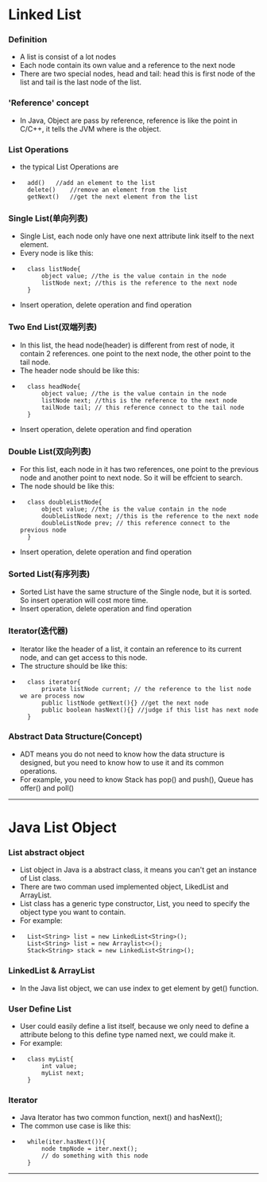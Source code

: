 # Linked List
### Definition
- A list is consist of a lot nodes
- Each node contain its own value and a reference to the next node
- There are two special nodes, head and tail: head this is first node of the list and tail is the last node of the list.
### 'Reference' concept
- In Java, Object are pass by reference, reference is like the point in C/C++, it tells the JVM where is the object.
### List Operations
- the typical List Operations are 
- 
        add()   //add an element to the list
        delete()    //remove an element from the list
        getNext()   //get the next element from the list
### Single List(单向列表)
- Single List, each node only have one next attribute link itself to the next element.
- Every node is like this:
- 
        class listNode{
            object value; //the is the value contain in the node
            listNode next; //this is the reference to the next node
        }
- Insert operation, delete operation and find operation
### Two End List(双端列表)
- In this list, the head node(header) is different from rest of node, it contain 2 references. one point to the next node, the other point to the tail node.
- The header node should be like this:
- 
        class headNode{
            object value; //the is the value contain in the node
            listNode next; //this is the reference to the next node
            tailNode tail; // this reference connect to the tail node
        }
- Insert operation, delete operation and find operation
### Double List(双向列表)
- For this list, each node in it has two references, one point to the previous node and another point to next node. So it will be effcient to search.
- The node should be like this:
- 
        class doubleListNode{
            object value; //the is the value contain in the node
            doubleListNode next; //this is the reference to the next node
            doubleListNode prev; // this reference connect to the previous node
        }
- Insert operation, delete operation and find operation
### Sorted List(有序列表)
- Sorted List have the same structure of the Single node, but it is sorted. So insert operation will cost more time.
- Insert operation, delete operation and find operation
### Iterator(迭代器)
- Iterator like the header of a list, it contain an reference to its current node, and can get access to this node.
- The structure should be like this:
- 
        class iterator{
            private listNode current; // the reference to the list node we are process now
            public listNode getNext(){} //get the next node
            public boolean hasNext(){} //judge if this list has next node
        }
### Abstract Data Structure(Concept)
- ADT means you do not need to know how the data structure is designed, but you need to know how to use it and its common operations.
- For example, you need to know Stack has pop() and push(), Queue has offer() and poll()
-------
# Java List Object
### List abstract object
- List object in Java is a abstract class, it means you can't get an instance of List class. 
- There are two comman used implemented object, LikedList and ArrayList.
- List class has a generic type constructor, List<T>, you need to specify the object type you want to contain.
- For example:
- 
        List<String> list = new LinkedList<String>();
        List<String> list = new Arraylist<>();
        Stack<String> stack = new LinkedList<String>();
### LinkedList & ArrayList
- In the Java list object, we can use index to get element by get() function. 
### User Define List
- User could easily define a list itself, because we only need to define a attribute belong to this define type named next, we could make it.
- For example:
- 
        class myList{
            int value;
            myList next;
        }
### Iterator
- Java Iterator has two common function, next() and hasNext();
- The common use case is like this:
- 
        while(iter.hasNext()){
            node tmpNode = iter.next();
            // do something with this node
        }        


------